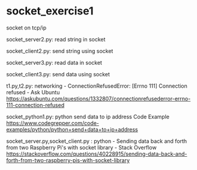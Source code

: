 # socket_exercise1
socket on tcp/ip

socket_server2.py: read string in socket 

socket_client2.py: send string using socket

socket_server3.py: read data in socket 

socket_client3.py: send data using socket

t1.py,t2.py: 
networking - ConnectionRefusedError: [Errno 111] Connection refused - Ask Ubuntu 
https://askubuntu.com/questions/1332807/connectionrefusederror-errno-111-connection-refused

socket_python1.py: 
python send data to ip address Code Example 
https://www.codegrepper.com/code-examples/python/python+send+data+to+ip+address

socket_server.py,socket_client.py : 
python - Sending data back and forth from two Raspberry Pi's with socket library - Stack Overflow 
https://stackoverflow.com/questions/40228915/sending-data-back-and-forth-from-two-raspberry-pis-with-socket-library
